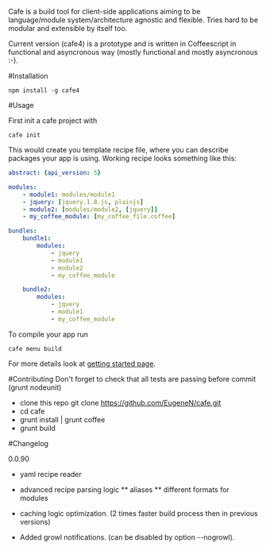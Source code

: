 Cafe is a build tool for client-side applications aiming to be language/module system/architecture agnostic and flexible. Tries hard to be modular and extensible by itself too.

Current version (cafe4) is a prototype and is written in Coffeescript in functional and asyncronous way (mostly functional and mostly asyncronous :-).

#Installation

    npm install -g cafe4

#Usage

First init a cafe project with

    cafe init

This would create you template recipe file, where you can describe packages your app is using. Working recipe looks something like this:

```yaml
abstract: {api_version: 5}

modules:
    - module1: modules/module1
    - jquery: [jquery.1.8.js, plainjs]
    - module2: [modules/module2, [jquery]]
    - my_coffee_module: [my_coffee_file.coffee]

bundles:
    bundle1:
        modules:
            - jquery
            - module1
            - module2
            - my_coffee_module

    bundle2:
        modules:
            - jquery
            - module1
            - my_coffee_module
```

To compile your app run

    cafe menu build

For more details look at [getting started page](https://github.com/EugeneN/cafe/wiki/Cafe-get-started).

#Contributing
Don't forget to check that all tests are passing before commit (grunt nodeunit)
* clone this repo git clone https://github.com/EugeneN/cafe.git
* cd cafe
* grunt install | grunt coffee
* grunt build

#Changelog

0.0.90
* yaml recipe reader
* advanced recipe parsing logic
** aliases
** different formats for modules
* caching logic optimization. (2 times faster build process then in previous versions)

* Added growl notifications. (can be disabled by option --nogrowl).

